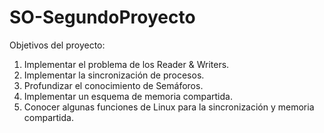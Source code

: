 SO-SegundoProyecto
==================

Objetivos del proyecto: 
1. Implementar el problema de los Reader &amp; Writers. 
2. Implementar la sincronización de procesos. 
3. Profundizar el conocimiento de Semáforos. 
4. Implementar un esquema de memoria compartida. 
5. Conocer algunas funciones de Linux para la sincronización y memoria compartida. 
